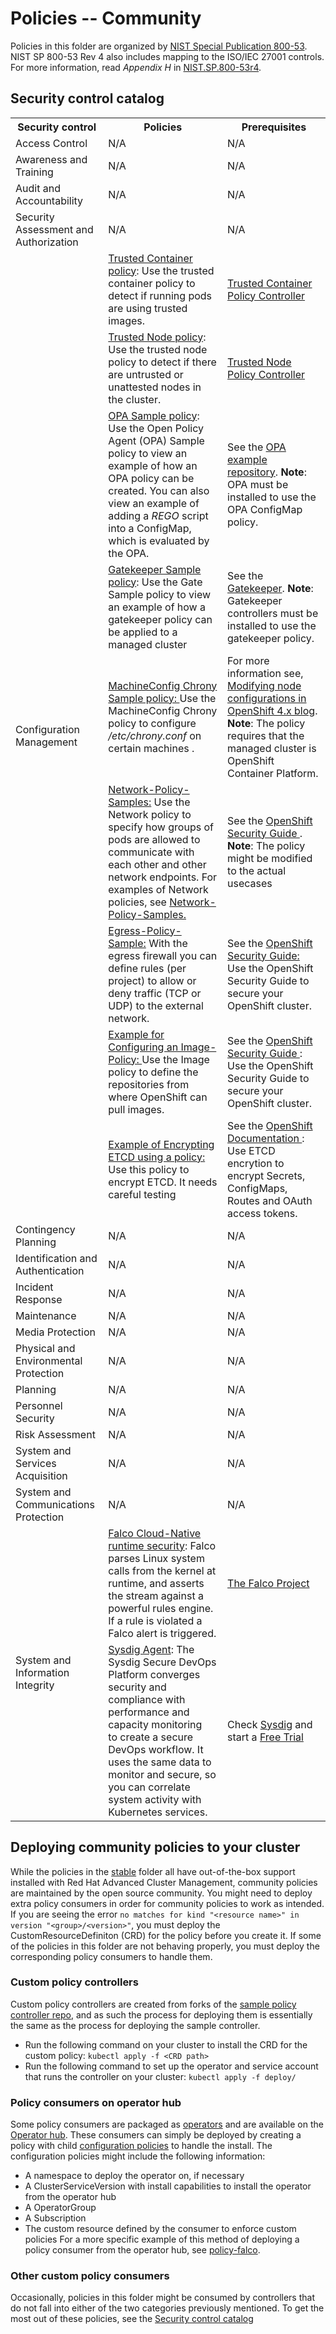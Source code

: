# Policies -- Community
Policies in this folder are organized by [NIST Special Publication 800-53](https://nvd.nist.gov/800-53). NIST SP 800-53 Rev 4 also includes mapping to the ISO/IEC 27001 controls. For more information, read _Appendix H_ in [NIST.SP.800-53r4](https://nvlpubs.nist.gov/nistpubs/SpecialPublications/NIST.SP.800-53r4.pdf).

## Security control catalog
<table>
  <tr>
    <th>Security control</th>
    <th>Policies</th>
    <th>Prerequisites</th>
  </tr>
  <tr>
    <td>Access Control</td>
    <td>N/A</td>
    <td>N/A</td>
  </tr>
  <tr>
    <td>Awareness and Training</td>
    <td>N/A</td>
    <td>N/A</td>
  </tr>
  <tr>
    <td>Audit and Accountability</td>
    <td>N/A</td>
    <td>N/A</td>
  </tr>
  <tr>
    <td>Security Assessment and Authorization</td>
    <td>N/A</td>
    <td>N/A</td>
  </tr>
  <tr>
    <td rowspan="9">Configuration Management</td>
    <td><a href="./CM-Configuration-Management/policy-trusted-container.yaml">Trusted Container policy</a>: Use the trusted container policy to detect if running pods are using trusted images.</td>
    <td><a href="https://github.com/ycao56/trusted-container-policy-controller">Trusted Container Policy Controller</a></td>
  </tr>
  <tr>
    <td><a href="./CM-Configuration-Management/policy-trusted-node.yaml">Trusted Node policy</a>: Use the trusted node policy to detect if there are untrusted or unattested nodes in the cluster.</td>
    <td><a href="https://github.com/lumjjb/trusted-node-policy-controller">Trusted Node Policy Controller</a></td>
  </tr>
  <tr>
    <td><a href="./CM-Configuration-Management/policy-opa-sample.yaml">OPA Sample policy</a>: Use the Open Policy Agent (OPA) Sample policy to view an example of how an OPA policy can be created. You can also view an example of adding a <i>REGO</i> script into a ConfigMap, which is evaluated by the OPA.</td>
    <td>See the <a href="https://github.com/ycao56/mcm-opa">OPA example repository</a>. <b>Note</b>: OPA must be installed to use the OPA ConfigMap policy.</td>
  </tr>
  <tr>
    <td><a href="./CM-Configuration-Management/policy-gatekeeper-sample.yaml">Gatekeeper Sample policy</a>: Use the Gate Sample policy to view an example of how a gatekeeper policy can be applied to a managed cluster</td>
    <td>See the <a href="https://github.com/open-policy-agent/gatekeeper">Gatekeeper</a>. <b>Note</b>: Gatekeeper controllers must be installed to use the gatekeeper policy.</td>
  </tr>
  <tr>
    <td><a href="./CM-Configuration-Management/policy-machineconfig-chrony.yaml">MachineConfig Chrony Sample policy: </a> Use the MachineConfig Chrony policy to configure <i>/etc/chrony.conf</i> on certain machines </a>.</td> 
    <td>For more information see, <a href="https://jaosorior.dev/2019/modifying-node-configurations-in-openshift-4.x/"> Modifying node configurations in OpenShift 4.x blog</a>. <b>Note</b>: The policy requires that the managed cluster is OpenShift Container Platform.</td>
    </tr>
  <tr>
    <td><a href="./CM-Configuration-Management/policy-network-policy-samples.yaml">Network-Policy-Samples:</a> Use the Network policy to specify how groups of pods are allowed to communicate with each other and other network endpoints. For examples of Network policies, see <a href="./CM-Configuration-Management/policy-network-policy-samples.yaml">Network-Policy-Samples.</a>
    <td>See the <a href "https://access.redhat.com/articles/5059881"> OpenShift Security Guide </a>. <b>Note</b>: The policy might be modified to the actual usecases </td>
    </tr>
  <tr>
    <td><a href="./CM-Configuration-Management/policy-egress-firewall-sample.yaml">Egress-Policy-Sample:</a> With the egress firewall you can define rules (per project) to allow or deny traffic (TCP or UDP) to the external network.</td>
    <td>See the <a href "https://access.redhat.com/articles/5059881"> OpenShift Security Guide:</a> Use the OpenShift Security Guide to secure your OpenShift cluster. </td>
    </tr>  
  <tr>
    <td><a href="./CM-Configuration-Management/policy-image-policy-sample.yaml">Example for Configuring an Image-Policy: </a> Use the Image policy to define the repositories from where OpenShift can pull images.</td> 
    <td>See the <a href "https://access.redhat.com/articles/5059881"> OpenShift Security Guide </a>: Use the OpenShift Security Guide to secure your OpenShift cluster. </td>
    </tr>
  <tr>
    <td><a href="./CM-Configuration-Management/policy-encrypt-etcd-sample.yaml">Example of Encrypting ETCD using a policy:</a> Use this policy to encrypt ETCD. It needs careful testing</td> <!--What's does this mean?-->
    <td>See the <a href "https://access.redhat.com/documentation/en-us/openshift_container_platform/4.5/html/security/encrypting-etcd#enabling-etcd-encryption_encrypting-etcd"> OpenShift Documentation </a>: Use ETCD encrytion to encrypt Secrets, ConfigMaps, Routes and  OAuth access tokens.</td>
    </tr>
   <tr>
    <td>Contingency Planning</td>
    <td>N/A</td>
    <td>N/A</td>
  </tr>
  <tr>
    <td>Identification and Authentication</td>
    <td>N/A</td>
    <td>N/A</td>
  </tr>
  <tr>
    <td>Incident Response</td>
    <td>N/A</td>
    <td>N/A</td>
  </tr>
  <tr>
    <td>Maintenance</td>
    <td>N/A</td>
    <td>N/A</td>
  </tr>
  <tr>
    <td>Media Protection</td>
    <td>N/A</td>
    <td>N/A</td>
  </tr>
  <tr>
    <td>Physical and Environmental Protection</td>
    <td>N/A</td>
    <td>N/A</td>
  </tr>
  <tr>
    <td>Planning</td>
    <td>N/A</td>
    <td>N/A</td>
  </tr>
  <tr>
    <td>Personnel Security</td>
    <td>N/A</td>
    <td>N/A</td>
  </tr>
  <tr>
    <td>Risk Assessment</td>
    <td>N/A</td>
    <td>N/A</td>
  </tr>
  <tr>
    <td>System and Services Acquisition</td>
    <td>N/A</td>
    <td>N/A</td>
  </tr>
  <tr>
    <td>System and Communications Protection</td>
    <td>N/A</td>
    <td>N/A</td>
  </tr>
  <tr>
    <td rowspan="2">System and Information Integrity</td>
    <td><a href="./SI-System-and-Information-Integrity/policy-falco.yaml">Falco Cloud-Native runtime security</a>: Falco parses Linux system calls from the kernel at runtime, and asserts <br>the stream against a powerful rules engine. If a rule is violated a Falco alert is triggered.</td>
    <td><a href="https://falco.org/">The Falco Project</a></td>
  </tr>
  <tr>
    <td><a href="./SI-System-and-Information-Integrity/policy-sysdig.yaml">Sysdig Agent</a>: The Sysdig Secure DevOps Platform converges security and compliance with performance and capacity monitoring <br> to create a secure DevOps workflow. It uses the same data to monitor and secure, so you can correlate system activity with Kubernetes services.</td>
    <td>Check <a href="https://sysdig.com/">Sysdig</a> and start a <a href="https://go.sysdig.com/IBM-OpenShift-Everywhere.html">Free Trial</a></td>
  </tr>
</table>

## Deploying community policies to your cluster
While the policies in the [stable](../stable) folder all have out-of-the-box support installed with Red Hat Advanced Cluster Management, community policies are maintained by the open source community. You might need to deploy extra policy consumers in order for community policies to work as intended. If you are seeing the error `no matches for kind "<resource name>" in version "<group>/<version>"`, you must deploy the CustomResourceDefiniton (CRD) for the policy before you create it. If some of the policies in this folder are not behaving properly, you must deploy the corresponding policy consumers to handle them.

### Custom policy controllers
Custom policy controllers are created from forks of the [sample policy controller repo](https://github.com/open-cluster-management/multicloud-operators-policy-controller), and as such the process for deploying them is essentially the same as the process for deploying the sample controller. 
- Run the following command on your cluster to install the CRD for the custom policy: `kubectl apply -f <CRD path>`
- Run the following command to set up the operator and service account that runs the controller on your cluster: `kubectl apply -f deploy/`

### Policy consumers on operator hub
Some policy consumers are packaged as [operators](https://coreos.com/operators/) and are available on the [Operator hub](https://operatorhub.io/). These consumers can simply be deployed by creating a policy with child [configuration policies](https://github.com/open-cluster-management/config-policy-controller) to handle the install. The configuration policies might include the following information:
- A namespace to deploy the operator on, if necessary
- A ClusterServiceVersion with install capabilities to install the operator from the operator hub
- A OperatorGroup
- A Subscription
- The custom resource defined by the consumer to enforce custom policies
For a more specific example of this method of deploying a policy consumer from the operator hub, see [policy-falco](./SI-System-and-Information-Integrity/policy-falco.yaml).

### Other custom policy consumers
Occasionally, policies in this folder might be consumed by controllers that do not fall into either of the two categories previously mentioned. To get the most out of these policies, see the [Security control catalog](#security-control-catalog)
